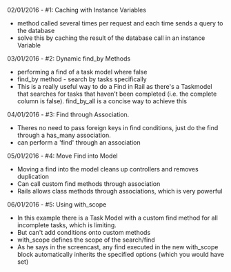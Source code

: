 02/01/2016 - #1: Caching with Instance Variables
- method called several times per request and each time sends a query to the database
- solve this by caching the result of the database call in an instance Variable

03/01/2016 - #2: Dynamic find_by Methods
  - performing a find of a task model where false
  - find_by method - search by tasks specifically
  - This is a really useful way to do a Find in Rail as there's a Taskmodel that searches for tasks that haven’t been completed (i.e. the complete column is false). find_by_all is a concise way to achieve this

04/01/2016 - #3: Find through Association.
  - Theres no need to pass foreign keys in find conditions, just do the find through a has_many association.
  - can perform a 'find' through an association

05/01/2016 - #4: Move Find into Model
  - Moving a find into the model cleans up controllers and removes duplication
  - Can call custom find methods through association
  - Rails allows class methods through associations, which is very powerful

06/01/2016 - #5: Using with_scope
  - In this example there is a Task Model with a custom find method for all incomplete tasks, which is limiting.
  - But can't add conditions onto custom methods
  - with_scope defines the scope of the search/find
  - As he says in the screencast, any find executed in the new with_scope block automatically inherits the specified options (which you would have set)
